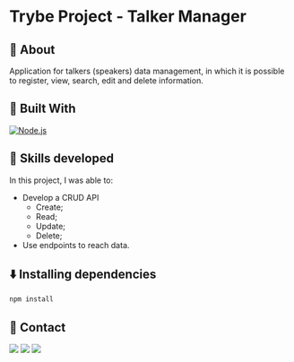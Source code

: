 # Trybe Project - Talker Manager

## 📝 About

Application for talkers (speakers) data management, in which it is possible to register, view, search, edit and delete information.

## 🚀 Built With

[![Node.js][Node.js]][Node.js-url]

## 📌 Skills developed

In this project, I was able to:

- Develop a CRUD API
  - Create;
  - Read;
  - Update;
  - Delete;
- Use endpoints to reach data.

## ⬇️ Installing dependencies


```bash
npm install
``` 

## 💬 Contact

<div>
  <a href = "https://wa.me/41999240022"><img src="https://img.shields.io/badge/WhatsApp-25D366?style=for-the-badge&logo=whatsapp&logoColor=white" target="_blank"></a>
  <a href = "mailto:varelathierry@gmail.com"><img src="https://img.shields.io/badge/-Gmail-%23333?style=for-the-badge&logo=gmail&logoColor=white" target="_blank"></a>
  <a href="https://www.linkedin.com/in/varela-thierry" target="_blank"><img src="https://img.shields.io/badge/-LinkedIn-%230077B5?style=for-the-badge&logo=linkedin&logoColor=white"
</div>


[Node.js]: https://img.shields.io/badge/Node.js-43853D?style=for-the-badge&logo=node.js&logoColor=white
[Node.js-url]: https://nodejs.org/
